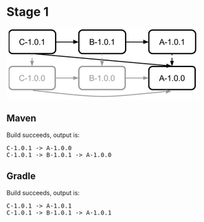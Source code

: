 # Stage 1

<img src="dependencies.png"/>

## Maven

Build succeeds, output is:
<pre>C-1.0.1 -> A-1.0.0
C-1.0.1 -> B-1.0.1 -> A-1.0.0</pre>


## Gradle

Build succeeds, output is:
<pre>C-1.0.1 -> A-1.0.1
C-1.0.1 -> B-1.0.1 -> A-1.0.1</pre>

